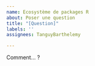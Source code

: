 ```yaml
---
name: Ecosystème de packages R
about: Poser une question
title: "[Question]"
labels: ''
assignees: TanguyBarthelemy

---
```


Comment... ?
